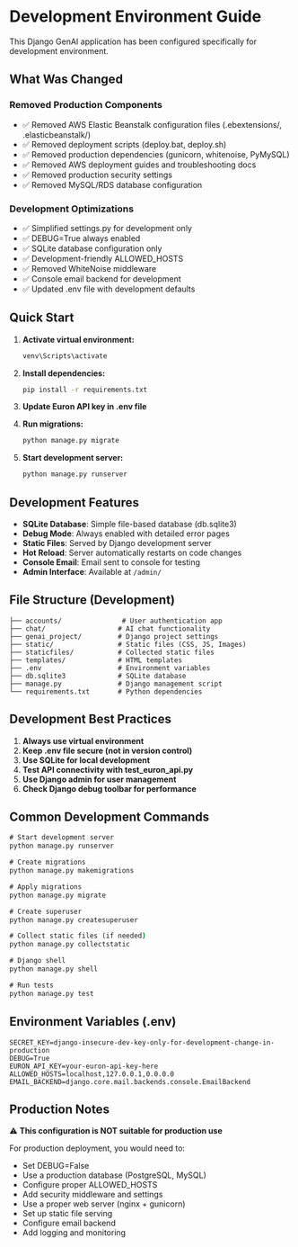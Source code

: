 # Development Environment Guide

This Django GenAI application has been configured specifically for development environment.

## What Was Changed

### Removed Production Components
- ✅ Removed AWS Elastic Beanstalk configuration files (.ebextensions/, .elasticbeanstalk/)
- ✅ Removed deployment scripts (deploy.bat, deploy.sh)
- ✅ Removed production dependencies (gunicorn, whitenoise, PyMySQL)
- ✅ Removed AWS deployment guides and troubleshooting docs
- ✅ Removed production security settings
- ✅ Removed MySQL/RDS database configuration

### Development Optimizations
- ✅ Simplified settings.py for development only
- ✅ DEBUG=True always enabled
- ✅ SQLite database configuration only
- ✅ Development-friendly ALLOWED_HOSTS
- ✅ Removed WhiteNoise middleware
- ✅ Console email backend for development
- ✅ Updated .env file with development defaults

## Quick Start

1. **Activate virtual environment:**
   ```cmd
   venv\Scripts\activate
   ```

2. **Install dependencies:**
   ```cmd
   pip install -r requirements.txt
   ```

3. **Update Euron API key in .env file**

4. **Run migrations:**
   ```cmd
   python manage.py migrate
   ```

5. **Start development server:**
   ```cmd
   python manage.py runserver
   ```

## Development Features

- **SQLite Database**: Simple file-based database (db.sqlite3)
- **Debug Mode**: Always enabled with detailed error pages
- **Static Files**: Served by Django development server
- **Hot Reload**: Server automatically restarts on code changes
- **Console Email**: Email sent to console for testing
- **Admin Interface**: Available at `/admin/`

## File Structure (Development)

```
├── accounts/               # User authentication app
├── chat/                  # AI chat functionality
├── genai_project/         # Django project settings
├── static/                # Static files (CSS, JS, Images)
├── staticfiles/           # Collected static files
├── templates/             # HTML templates
├── .env                   # Environment variables
├── db.sqlite3             # SQLite database
├── manage.py              # Django management script
└── requirements.txt       # Python dependencies
```

## Development Best Practices

1. **Always use virtual environment**
2. **Keep .env file secure (not in version control)**
3. **Use SQLite for local development**
4. **Test API connectivity with test_euron_api.py**
5. **Use Django admin for user management**
6. **Check Django debug toolbar for performance**

## Common Development Commands

```cmd
# Start development server
python manage.py runserver

# Create migrations
python manage.py makemigrations

# Apply migrations
python manage.py migrate

# Create superuser
python manage.py createsuperuser

# Collect static files (if needed)
python manage.py collectstatic

# Django shell
python manage.py shell

# Run tests
python manage.py test
```

## Environment Variables (.env)

```env
SECRET_KEY=django-insecure-dev-key-only-for-development-change-in-production
DEBUG=True
EURON_API_KEY=your-euron-api-key-here
ALLOWED_HOSTS=localhost,127.0.0.1,0.0.0.0
EMAIL_BACKEND=django.core.mail.backends.console.EmailBackend
```

## Production Notes

⚠️ **This configuration is NOT suitable for production use**

For production deployment, you would need to:
- Set DEBUG=False
- Use a production database (PostgreSQL, MySQL)
- Configure proper ALLOWED_HOSTS
- Add security middleware and settings
- Use a proper web server (nginx + gunicorn)
- Set up static file serving
- Configure email backend
- Add logging and monitoring